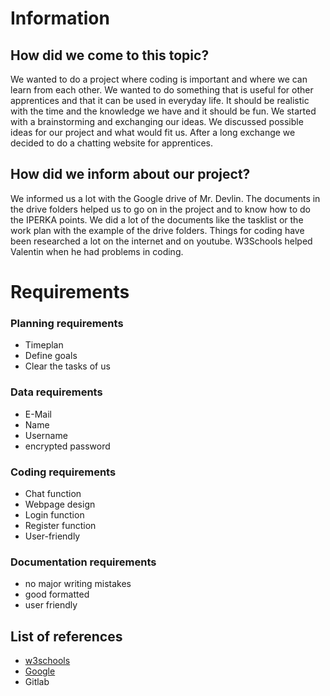 # Information

## How did we come to this topic?
We wanted to do a project where coding is important and where we can learn from each other. We wanted to do something that is useful for other apprentices and that it can be used in everyday life. It should be realistic with the time and the knowledge we have and it should be fun. We started with a brainstorming and exchanging our ideas. We discussed possible ideas for our project and what would fit us. After a long exchange we decided to do a chatting website for apprentices.

## How did we inform about our project?
We informed us a lot with the Google drive of Mr. Devlin. The documents in the drive folders helped us to go on in the project and to know how to do the IPERKA points. We did a lot of the documents like the tasklist or the work plan with the example of the drive folders. Things for coding have been researched a lot on the internet and on youtube. W3Schools helped Valentin when he had problems in coding. 


# Requirements

### Planning requirements
- Timeplan
- Define goals
- Clear the tasks of us
### Data requirements
- E-Mail
- Name
- Username
- encrypted password
### Coding requirements
- Chat function
- Webpage design
- Login function
- Register function
- User-friendly
### Documentation requirements
- no major writing mistakes
- good formatted
- user friendly

## List of references 
- [w3schools](https://www.w3schools.com/js/js_ajax_intro.asp)
- [Google](https://www.google.com/search?q=google&rlz=1C1CSMH_deCH1018CH1018&oq=google++&aqs=chrome..69i57j69i59j69i60l2j69i65l2j69i60j69i65.2466j0j4&sourceid=chrome&ie=UTF-8)
- Gitlab








